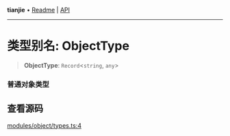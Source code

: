 **tianjie** • [Readme](../README.md) \| [API](../globals.md)

***

# 类型别名: ObjectType

<a id="undefined" name="undefined"></a>

> **ObjectType**: `Record`\<`string`, `any`\>

### 普通对象类型

## 查看源码

[modules/object/types.ts:4](https://github.com/hacxy/tianjie/blob/32d17b0fb1c41747dfab8feb61e15c433f68f661/src/modules/object/types.ts#L4)

